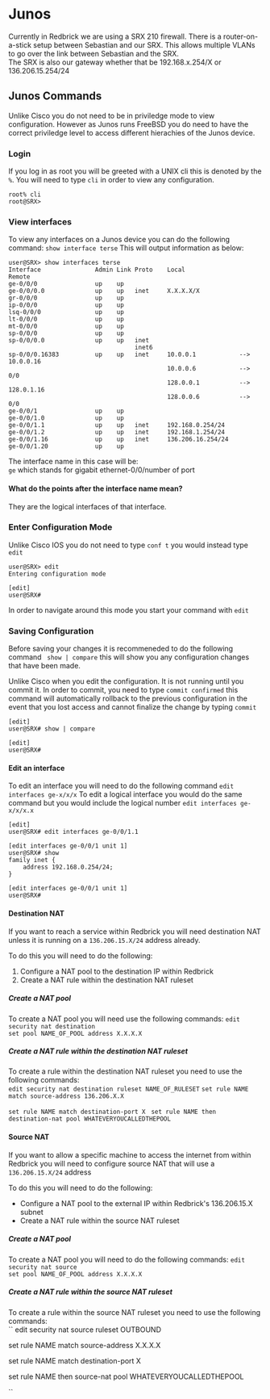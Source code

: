 # Junos

Currently in Redbrick we are using a SRX 210 firewall. There is a router-on-a-stick setup between Sebastian and our SRX. This allows multiple VLANs to go over the link between Sebastian and the SRX. <br>The SRX is also our gateway whether that be 192.168.x.254/X or 136.206.15.254/24


## Junos Commands

Unlike Cisco you do not need to be in priviledge mode to view configuration. However as Junos runs FreeBSD you do need to have the correct priviledge level to access different hierachies of the Junos device.

### Login
If you log in as root you will be greeted with a UNIX cli this is denoted by the `%`. You will need to type `cli` in order to view any configuration.

```text
root% cli
root@SRX>
```

### View interfaces

To view any interfaces on a Junos device you can do the following command:
`show interface terse` This will output information as below:
```text
user@SRX> show interfaces terse
Interface               Admin Link Proto    Local                 Remote
ge-0/0/0                up    up
ge-0/0/0.0              up    up   inet     X.X.X.X/X
gr-0/0/0                up    up
ip-0/0/0                up    up
lsq-0/0/0               up    up
lt-0/0/0                up    up
mt-0/0/0                up    up
sp-0/0/0                up    up
sp-0/0/0.0              up    up   inet
                                   inet6
sp-0/0/0.16383          up    up   inet     10.0.0.1            --> 10.0.0.16
                                            10.0.0.6            --> 0/0
                                            128.0.0.1           --> 128.0.1.16
                                            128.0.0.6           --> 0/0
ge-0/0/1                up    up
ge-0/0/1.0              up    up
ge-0/0/1.1              up    up   inet     192.168.0.254/24
ge-0/0/1.2              up    up   inet     192.168.1.254/24
ge-0/0/1.16             up    up   inet     136.206.16.254/24
ge-0/0/1.20             up    up
```

The interface name in this case will be:<br>
`ge` which stands for gigabit ethernet-0/0/number of port


#### What do the points after the interface name mean?

They are the logical interfaces of that interface. 

### Enter Configuration Mode
Unlike Cisco IOS you do not need to type `conf t` you would instead type `edit` 

```text
user@SRX> edit
Entering configuration mode

[edit]
user@SRX#
```

In order to navigate around this mode you start your command with `edit`

### Saving Configuration
Before saving your changes it is recommeneded to do the following command `` show | compare`` this will show you any configuration changes that have been made.

Unlike Cisco when you edit the configuration. It is not running until you commit it. In order to commit, you need to type ``commit confirmed`` this command will automatically rollback to the previous configuration in the event that you lost access and cannot finalize the change by typing ``commit`` 

```text
[edit]
user@SRX# show | compare

[edit]
user@SRX#
```


#### Edit an interface
To edit an interface you will need to do the following command ```edit interfaces ge-x/x/x``` To edit a logical interface you would do the same command but you would include the logical number ```edit interfaces ge-x/x/x.x```

```text
[edit]
user@SRX# edit interfaces ge-0/0/1.1

[edit interfaces ge-0/0/1 unit 1]
user@SRX# show
family inet {
    address 192.168.0.254/24;
}

[edit interfaces ge-0/0/1 unit 1]
user@SRX#
```
#### Destination NAT
If you want to reach a service within Redbrick you will need destination NAT unless it is running on a ``136.206.15.X/24`` address already.

To do this you will need to do the following:<br>
1. Configure a NAT pool to the destination IP within Redbrick<br>
2. Create a NAT rule within the destination NAT ruleset

##### Create a NAT pool
To create a NAT pool you will need use the following commands:
``edit security nat destination``<br>
``set pool NAME_OF_POOL address X.X.X.X``
	
##### Create a NAT rule within the destination NAT ruleset
To create a rule within the destination NAT ruleset you need to use the following commands:<br>
``
edit security nat destination ruleset NAME_OF_RULESET
``
``
set rule NAME match source-address 136.206.X.X 
`` 

``
set rule NAME match destination-port X 
`` 
``
set rule NAME then destination-nat pool WHATEVERYOUCALLEDTHEPOOL
``

#### Source NAT
If you want to allow a specific machine to access the internet from within Redbrick  you will need to configure source NAT that will use a ``136.206.15.X/24`` address

To do this you will need to do the following:
- Configure a NAT pool to the external IP within Redbrick's 136.206.15.X subnet
- Create a NAT rule within the source NAT ruleset

##### Create a NAT pool
To create a NAT pool you will need to do the following commands:
``edit security nat source``<br>
``set pool NAME_OF_POOL address X.X.X.X``

##### Create a NAT rule within the source NAT ruleset 
To create a rule within the source NAT ruleset you need to use the following commands:<br>
``
edit security nat source ruleset OUTBOUND

set rule NAME match source-address X.X.X.X 

set rule NAME match destination-port X 

set rule NAME then source-nat pool WHATEVERYOUCALLEDTHEPOOL

``
